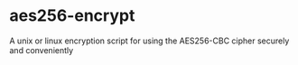 # aes256-encrypt
A unix or linux encryption script for using the AES256-CBC cipher securely and conveniently
